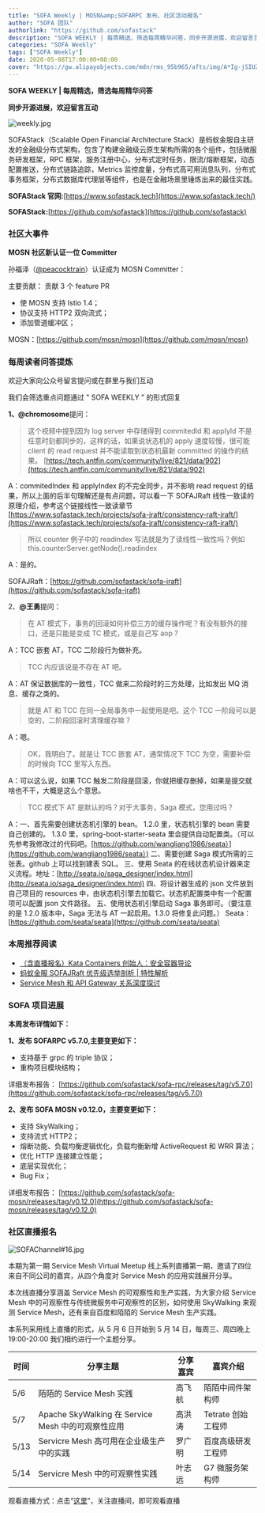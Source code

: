 ```yaml
---
title: "SOFA Weekly | MOSN&amp;SOFARPC 发布、社区活动报名"
author: "SOFA 团队"
authorlink: "https://github.com/sofastack"
description: "SOFA WEEKLY | 每周精选，筛选每周精华问答，同步开源进展，欢迎留言互动。"
categories: "SOFA Weekly"
tags: ["SOFA Weekly"]
date: 2020-05-08T17:00:00+08:00
cover: "https://gw.alipayobjects.com/mdn/rms_95b965/afts/img/A*Ig-jSIUZWx0AAAAAAAAAAAAAARQnAQ"
---
```


**SOFA WEEKLY | 每周精选，筛选每周精华问答**

**同步开源进展，欢迎留言互动**

![weekly.jpg](https://gw.alipayobjects.com/mdn/rms_95b965/afts/img/A*ARgKS6SuU7YAAAAAAAAAAAAAARQnAQ)

SOFAStack（Scalable Open Financial Architecture Stack）是蚂蚁金服自主研发的金融级分布式架构，包含了构建金融级云原生架构所需的各个组件，包括微服务研发框架，RPC 框架，服务注册中心，分布式定时任务，限流/熔断框架，动态配置推送，分布式链路追踪，Metrics 监控度量，分布式高可用消息队列，分布式事务框架，分布式数据库代理层等组件，也是在金融场景里锤炼出来的最佳实践。

**SOFAStack 官网:**[https://www.sofastack.tech](https://www.sofastack.tech/)

**SOFAStack:**[https://github.com/sofastack](https://github.com/sofastack)

### 社区大事件

**MOSN 社区新认证一位 Committer**

孙福泽（[@peacocktrain](https://github.com/peacocktrain)）认证成为 MOSN Committer：

主要贡献： 贡献 3 个 feature PR

- 使 MOSN 支持 Istio 1.4；
- 协议支持 HTTP2 双向流式；
- 添加管道缓冲区；

MOSN：[https://github.com/mosn/mosn](https://github.com/mosn/mosn)

### 每周读者问答提炼

欢迎大家向公众号留言提问或在群里与我们互动

我们会筛选重点问题通过 " SOFA WEEKLY " 的形式回复

**1、@chromosome**提问：

> 这个视频中提到因为 log server 中存储得到 commitedId 和 applyId 不是任意时刻都同步的，这样的话，如果说状态机的 apply 速度较慢，很可能 client 的 read request 并不能读取到状态机最新 committed 的操作的结果。
> [https://tech.antfin.com/community/live/821/data/902](https://tech.antfin.com/community/live/821/data/902)

A：commitedIndex 和 applyIndex 的不完全同步，并不影响 read request 的结果，所以上面的后半句理解还是有点问题，可以看一下 SOFAJRaft 线性一致读的原理介绍，参考这个链接线性一致读章节 [https://www.sofastack.tech/projects/sofa-jraft/consistency-raft-jraft/](https://www.sofastack.tech/projects/sofa-jraft/consistency-raft-jraft/)

> 所以 counter 例子中的 readindex 写法就是为了读线性一致性吗？例如 this.counterServer.getNode().readindex

A：是的。

SOFAJRaft：[https://github.com/sofastack/sofa-jraft](https://github.com/sofastack/sofa-jraft)

2、**@王勇**提问：

> 在 AT 模式下，事务的回滚如何补偿三方的缓存操作呢？有没有额外的接口，还是只能是变成 TC 模式，或是自己写 aop？

A：TCC 嵌套 AT，TCC 二阶段行为做补充。

> TCC 内应该说是不存在 AT 吧。

A：AT 保证数据库的一致性，TCC 做来二阶段时的三方处理，比如发出 MQ 消息、缓存之类的。

> 就是 AT 和 TCC 在同一全局事务中一起使用是吧。这个 TCC 一阶段可以是空的，二阶段回滚时清理缓存嘛？

A：嗯。

> OK，我明白了。就是让 TCC 嵌套 AT，通常情况下 TCC 为空，需要补偿的时候向 TCC 里写入东西。

A：可以这么说，如果 TCC 触发二阶段是回滚，你就把缓存删掉，如果是提交就啥也不干，大概是这么个意思。

> TCC 模式下 AT 是默认的吗？对于大事务，Saga 模式，您用过吗？

A：一、首先需要创建状态机引擎的 bean。
1.2.0 里，状态机引擎的 bean 需要自己创建的。
1.3.0 里，spring-boot-starter-seata 里会提供自动配置类。（可以先参考我修改过的代码吧。[https://github.com/wangliang1986/seata）](https://github.com/wangliang1986/seata）)
二、需要创建 Saga 模式所需的三张表。github 上可以找到建表 SQL。
三、使用 Seata 的在线状态机设计器来定义流程。地址：[http://seata.io/saga_designer/index.html](http://seata.io/saga_designer/index.html)
四、将设计器生成的 json 文件放到自己项目的 resources 中，由状态机引擎去加载它。状态机配置类中有一个配置项可以配置 json 文件路径。
五、使用状态机引擎启动 Saga 事务即可。（要注意的是 1.2.0 版本中，Saga 无法与 AT 一起启用。1.3.0 将修复此问题。）
Seata：[https://github.com/seata/seata](https://github.com/seata/seata)

### 本周推荐阅读

- [（含直播报名）Kata Containers 创始人：安全容器导论](/blog/kata-container-introduction-to-safe-containers/)
- [蚂蚁金服 SOFAJRaft 优先级选举剖析 | 特性解析](/blog/sofa-jraft-priority-election/)
- [Service Mesh 和 API Gateway 关系深度探讨](/blog/service-mesh-api-gateway-in-depth-discussion-of-relationships/)

### SOFA 项目进展

**本周发布详情如下：**

**1、发布 SOFARPC v5.7.0,主要变更如下：**

- 支持基于 grpc 的 triple 协议；
- 重构项目模块结构；

详细发布报告：
[https://github.com/sofastack/sofa-rpc/releases/tag/v5.7.0](https://github.com/sofastack/sofa-rpc/releases/tag/v5.7.0)

**2、发布 SOFA MOSN v0.12.0，主要变更如下：**

- 支持 SkyWalking；
- 支持流式 HTTP2；
- 熔断功能、负载均衡逻辑优化，负载均衡新增 ActiveRequest 和 WRR 算法；
- 优化 HTTP 连接建立性能；
- 底层实现优化；
- Bug Fix；

详细发布报告：
[https://github.com/sofastack/sofa-mosn/releases/tag/v0.12.0](https://github.com/sofastack/sofa-mosn/releases/tag/v0.12.0)

### 社区直播报名

![SOFAChannel#16.jpg](https://cdn.nlark.com/yuque/0/2020/jpeg/226702/1587728387529-17191abc-9201-464f-ac0e-488668850c2c.jpeg)

本期为第一期 Service Mesh Virtual Meetup 线上系列直播第一期，邀请了四位来自不同公司的嘉宾，从四个角度对 Service Mesh 的应用实践展开分享。

本次线直播分享涵盖 Service Mesh 的可观察性和生产实践，为大家介绍 Service Mesh 中的可观察性与传统微服务中可观察性的区别，如何使用 SkyWalking 来观测 Service Mesh，还有来自百度和陌陌的 Service Mesh 生产实践。

本系列采用线上直播的形式，从 5 月 6 日开始到 5 月 14 日，每周三、周四晚上  19:00-20:00 我们相约进行一个主题分享。

| 时间 | 分享主题 | 分享嘉宾 | 嘉宾介绍 |
| --- | --- | --- | --- |
| 5/6 | 陌陌的 Service Mesh 实践 | 高飞航 | 陌陌中间件架构师 |
| 5/7 | Apache SkyWalking 在 Service Mesh 中的可观察性应用 | 高洪涛 | Tetrate 创始工程师 |
| 5/13 | Servicre Mesh 高可用在企业级生产中的实践 | 罗广明 | 百度高级研发工程师 |
| 5/14 | Servicre Mesh 中的可观察性实践 | 叶志远 | G7 微服务架构师 |

观看直播方式：点击“[这里](https://live.bilibili.com/21954520)”，关注直播间，即可观看直播
